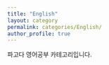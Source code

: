 ```yaml
---
title: "English"
layout: category
permalink: categories/English/
author_profile: true
---
```


파고다 영어공부 카테고리입니다.